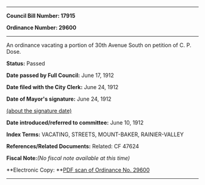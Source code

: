 

********

**Council Bill Number: 17915**
   
**Ordinance Number: 29600**
********

 An ordinance vacating a portion of 30th Avenue South on petition of C. P. Dose.

**Status:** Passed
   
**Date passed by Full Council:** June 17, 1912
   
**Date filed with the City Clerk:** June 24, 1912
   
**Date of Mayor's signature:** June 24, 1912
   
[(about the signature date)](/~public/approvaldate.htm)
   
   
   
**Date introduced/referred to committee:** June 10, 1912
   
   
**Index Terms:** VACATING, STREETS, MOUNT-BAKER, RAINIER-VALLEY

**References/Related Documents:** Related: CF 47624

**Fiscal Note:**_(No fiscal note available at this time)_

**Electronic Copy: **[PDF scan of Ordinance No. 29600](/~archives/Ordinances/Ord_29600.pdf)

********

